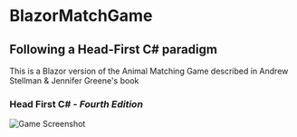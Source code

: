 # BlazorMatchGame
## Following a Head-First C# paradigm

This is a Blazor version of the Animal Matching Game described in Andrew Stellman & Jennifer Greene's book

### Head First C# - _Fourth Edition_


![Game Screenshot](https://github.com/bodow/BlazorMatchGame/blob/master/BlazorMatchGame/Doc/screenshot.png?raw=true)

